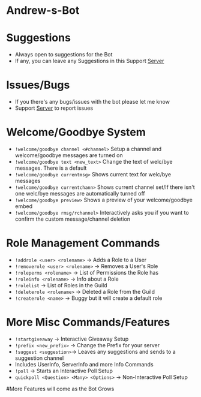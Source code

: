 # Andrew-s-Bot

# Suggestions
* Always open to suggestions for the Bot 
* If any, you can leave any Suggestions in this Support [Server](https://discord.gg/fkdW9hB)

# Issues/Bugs
* If you there's any bugs/issues with the bot please let me know
* Support [Server](https://discord.gg/fkdW9hB) to report issues

# Welcome/Goodbye System
* `!welcome/goodbye channel <#channel>` Setup a channel and welcome/goodbye messages are turned on
* `!welcome/goodbye text <new_text>` Change the text of welc/bye messages. There is a default
* `!welcome/goodbye currentmsg>` Shows current text for welc/bye messages
* `!welcome/goodbye currentchann>` Shows current channel set/If there isn't one welc/bye messages are automatically turned off
* `!welcome/goodbye preview>` Shows a preview of your welcome/goodbye embed 
* `!welcome/goodbye rmsg/rchannel>` Interactively asks you if you want to confirm the custom message/channel deletion

# Role Management Commands
* `!addrole <user> <rolename>` -> Adds a Role to a User
* `!removerole <user> <rolename>` -> Removes a User's Role
* `!roleperms <rolename>` -> List of Permissions the Role has
* `!roleinfo <rolename>` -> Info about a Role
* `!rolelist` -> List of Roles in the Guild
* `!deleterole <rolename>` -> Deleted a Role from the Guild
* `!createrole <name>` -> Buggy but it will create a default role

# More Misc Commands/Features
* `!startgiveaway` -> Interactive Giveaway Setup
* `!prefix <new_prefix>` -> Change the Prefix for your server
* `!suggest <suggestion>`-> Leaves any suggestions and sends to a suggestion channel 
* Includes UserInfo, ServerInfo and more Info Commands
* `!poll` -> Starts an Interactive Poll Setup
* `quickpoll <Question> <Many> <Options>` -> Non-Interactive Poll Setup

#More Features will come as the Bot Grows
